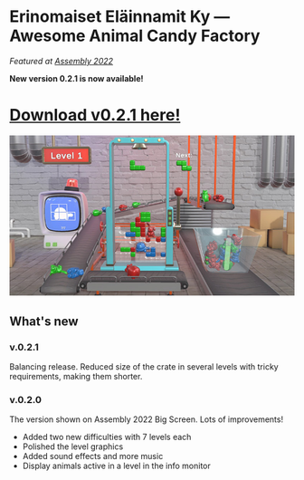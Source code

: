 # Erinomaiset Eläinnamit Ky — Awesome Animal Candy Factory

*Featured at [Assembly 2022](https://party.assembly.org/summer22/news/game-development-entries-released)*

**New version 0.2.1 is now available!**

<h1><b><a href="https://github.com/verkel/animal-candy-factory/releases/download/v0.2.1/AwesomeAnimalCandyFactory-0.2.1.zip">Download v0.2.1 here!</a></b></h1>

![Screenshot](/GithubScreenshot-0.2.0.jpg)

## What's new

### v.0.2.1
Balancing release. Reduced size of the crate in several levels with tricky requirements, making them shorter.

### v.0.2.0
The version shown on Assembly 2022 Big Screen. Lots of improvements!

- Added two new difficulties with 7 levels each
- Polished the level graphics
- Added sound effects and more music
- Display animals active in a level in the info monitor
